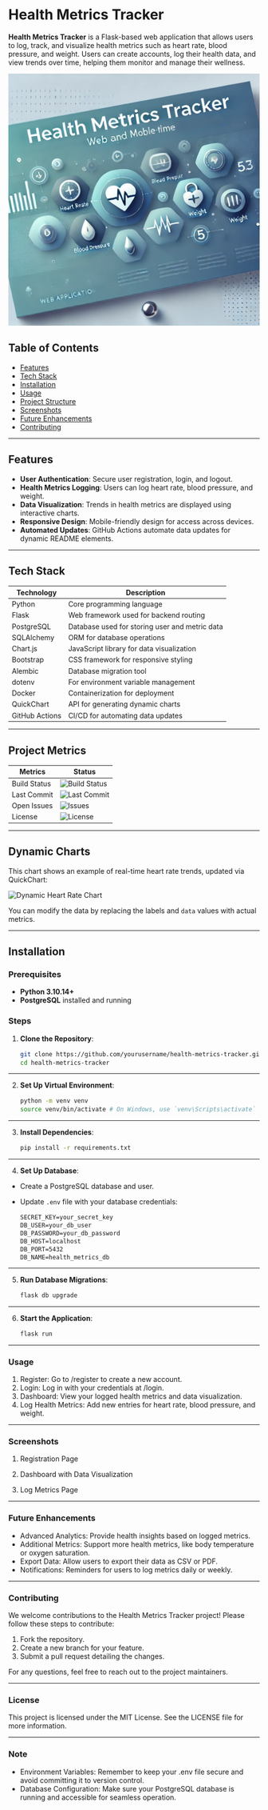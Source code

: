 # Health Metrics Tracker

**Health Metrics Tracker** is a Flask-based web application that allows users to log, track, and visualize health metrics such as heart rate, blood pressure, and weight. Users can create accounts, log their health data, and view trends over time, helping them monitor and manage their wellness.

![Health Metrics Tracker Banner](app/static/Health-Metrics-Tracker.png) <!-- Replace with an actual banner image path -->

## Table of Contents

- [Features](#features)
- [Tech Stack](#tech-stack)
- [Installation](#installation)
- [Usage](#usage)
- [Project Structure](#project-structure)
- [Screenshots](#screenshots)
- [Future Enhancements](#future-enhancements)
- [Contributing](#contributing)

---

## Features

- **User Authentication**: Secure user registration, login, and logout.
- **Health Metrics Logging**: Users can log heart rate, blood pressure, and weight.
- **Data Visualization**: Trends in health metrics are displayed using interactive charts.
- **Responsive Design**: Mobile-friendly design for access across devices.
- **Automated Updates**: GitHub Actions automate data updates for dynamic README elements.

---

## Tech Stack

| Technology          | Description                                       |
|---------------------|---------------------------------------------------|
| Python              | Core programming language                         |
| Flask               | Web framework used for backend routing            |
| PostgreSQL          | Database used for storing user and metric data    |
| SQLAlchemy          | ORM for database operations                       |
| Chart.js            | JavaScript library for data visualization         |
| Bootstrap           | CSS framework for responsive styling              |
| Alembic             | Database migration tool                           |
| dotenv              | For environment variable management               |
| Docker              | Containerization for deployment                   |
| QuickChart          | API for generating dynamic charts                 |
| GitHub Actions      | CI/CD for automating data updates                 |

---

## Project Metrics

| Metrics             | Status                                                                                           |
|---------------------|--------------------------------------------------------------------------------------------------|
| Build Status        | ![Build Status](https://img.shields.io/github/actions/workflow/status/techthumb1/health-metrics-tracker/ci.yml) |
| Last Commit         | ![Last Commit](https://img.shields.io/github/last-commit/techthumb1/health-metrics-tracker)      |
| Open Issues         | ![Issues](https://img.shields.io/github/issues/techthumb1/health-metrics-tracker)                |
| License             | ![License](https://img.shields.io/github/license/tecthumb1/health-metrics-tracker)              |


---

## Dynamic Charts

This chart shows an example of real-time heart rate trends, updated via QuickChart:

![Dynamic Heart Rate Chart](https://quickchart.io/chart?c=%7B%22type%22%3A%22line%22%2C%22data%22%3A%7B%22labels%22%3A%5B%22Day%201%22%2C%22Day%202%22%2C%22Day%203%22%5D%2C%22datasets%22%3A%5B%7B%22label%22%3A%22Heart%20Rate%22%2C%22data%22%3A%5B80%2C85%2C90%5D%7D%5D%7D%7D)

You can modify the data by replacing the labels and `data` values with actual metrics.

---

## Installation

### Prerequisites

- **Python 3.10.14+**
- **PostgreSQL** installed and running

### Steps

1. **Clone the Repository**:

   ```bash
   git clone https://github.com/yourusername/health-metrics-tracker.git
   cd health-metrics-tracker

---
2. **Set Up Virtual Environment**:

    ```bash
    python -m venv venv
    source venv/bin/activate # On Windows, use `venv\Scripts\activate`
    ```

---
3. **Install Dependencies**:

    ```bash
    pip install -r requirements.txt
    ```

---
4. **Set Up Database**:

- Create a PostgreSQL database and user.
- Update `.env` file with your database credentials:

    ``` Plain Text
    SECRET_KEY=your_secret_key
    DB_USER=your_db_user
    DB_PASSWORD=your_db_password
    DB_HOST=localhost
    DB_PORT=5432
    DB_NAME=health_metrics_db
    ```

---
5. **Run Database Migrations**:

    ```bash
    flask db upgrade
    ```

---
6. **Start the Application**:

    ```bash
    flask run
    ```

---
### Usage

1. Register: Go to /register to create a new account.
2. Login: Log in with your credentials at /login.
3. Dashboard: View your logged health metrics and data visualization.
4. Log Health Metrics: Add new entries for heart rate, blood pressure, and weight.

---
### Screenshots

1. Registration Page

2. Dashboard with Data Visualization

3. Log Metrics Page

---
### Future Enhancements

- Advanced Analytics: Provide health insights based on logged metrics.
- Additional Metrics: Support more health metrics, like body temperature or oxygen saturation.
- Export Data: Allow users to export their data as CSV or PDF.
- Notifications: Reminders for users to log metrics daily or weekly.

---
### Contributing

We welcome contributions to the Health Metrics Tracker project! Please follow these steps to contribute:

1. Fork the repository.
2. Create a new branch for your feature.
3. Submit a pull request detailing the changes.

For any questions, feel free to reach out to the project maintainers.

---
### License

This project is licensed under the MIT License. See the LICENSE file for more information.

---
### Note

- Environment Variables: Remember to keep your .env file secure and avoid committing it to version control.
- Database Configuration: Make sure your PostgreSQL database is running and accessible for seamless operation.
